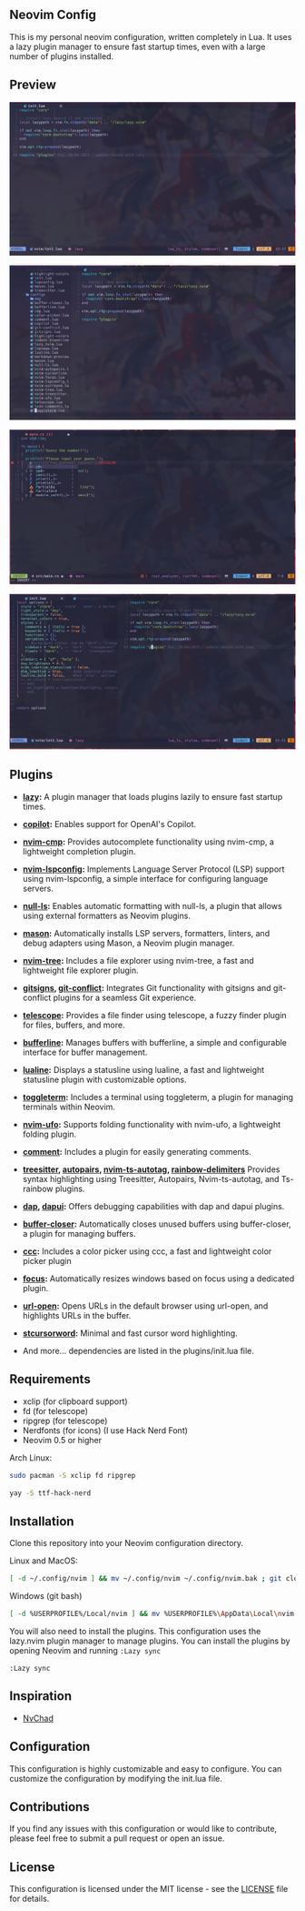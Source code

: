 ## Neovim Config

This is my personal neovim configuration, written completely in Lua. It uses a lazy plugin manager to ensure fast startup times, even with a large number of plugins installed.

## Preview

![preview1](./docs/readme/preview1.png)

![preview2](./docs/readme/preview2.png)

![preview3](./docs/readme/preview3.png)

![preview4](./docs/readme/preview4.png)

## Plugins

- **[lazy](https://github.com/folke/lazy.nvim):** A plugin manager that loads plugins lazily to ensure fast startup times.

- **[copilot](https://github.com/zbirenbaum/copilot.lua):** Enables support for OpenAI's Copilot.

- **[nvim-cmp](https://github.com/hrsh7th/nvim-cmp):** Provides autocomplete functionality using nvim-cmp, a lightweight completion plugin.

- **[nvim-lspconfig](https://github.com/neovim/nvim-lspconfig):** Implements Language Server Protocol (LSP) support using nvim-lspconfig, a simple interface for configuring language servers.

- **[null-ls](https://github.com/jose-elias-alvarez/null-ls.nvim):** Enables automatic formatting with null-ls, a plugin that allows using external formatters as Neovim plugins.

- **[mason](https://github.com/williamboman/mason.nvim):** Automatically installs LSP servers, formatters, linters, and debug adapters using Mason, a Neovim plugin manager.

- **[nvim-tree](https://github.com/nvim-tree/nvim-tree.lua):** Includes a file explorer using nvim-tree, a fast and lightweight file explorer plugin.

- **[gitsigns](https://github.com/lewis6991/gitsigns.nvim), [git-conflict](https://github.com/akinsho/git-conflict.nvim):** Integrates Git functionality with gitsigns and git-conflict plugins for a seamless Git experience.

- **[telescope](https://github.com/nvim-telescope/telescope.nvim):** Provides a file finder using telescope, a fuzzy finder plugin for files, buffers, and more.

- **[bufferline](https://github.com/akinsho/bufferline.nvim):** Manages buffers with bufferline, a simple and configurable interface for buffer management.

- **[lualine](https://github.com/nvim-lualine/lualine.nvim):** Displays a statusline using lualine, a fast and lightweight statusline plugin with customizable options.

- **[toggleterm](https://github.com/akinsho/toggleterm.nvim):** Includes a terminal using toggleterm, a plugin for managing terminals within Neovim.

- **[nvim-ufo](https://github.com/kevinhwang91/nvim-ufo):** Supports folding functionality with nvim-ufo, a lightweight folding plugin.

- **[comment](https://github.com/numToStr/Comment.nvim):** Includes a plugin for easily generating comments.

- **[treesitter](https://github.com/nvim-treesitter/nvim-treesitter),
  [autopairs](https://github.com/windwp/nvim-autopairs),
  [nvim-ts-autotag](https://github.com/windwp/nvim-ts-autotag),
  [rainbow-delimiters](https://github.com/HiPhish/rainbow-delimiters.nvim)**
  Provides syntax highlighting using Treesitter, Autopairs, Nvim-ts-autotag, and Ts-rainbow plugins.

- **[dap](https://github.com/mfussenegger/nvim-dap), [dapui](https://github.com/rcarriga/nvim-dap-ui):**
  Offers debugging capabilities with dap and dapui plugins.

- **[buffer-closer](https://github.com/sontungexpt/buffer-closer):** Automatically closes unused buffers using buffer-closer, a plugin for managing buffers.

- **[ccc](https://github.com/uga-rosa/ccc.nvim):** Includes a color picker using ccc, a fast and lightweight color picker plugin

- **[focus](https://github.com/sontungexpt/focus.nvim):** Automatically resizes windows based on focus using a dedicated plugin.

- **[url-open](https://github.com/sontungexpt/url-open):** Opens URLs in the default browser using url-open, and highlights URLs in the buffer.

- **[stcursorword](https://github.com/sontungexpt/stcursorword):** Minimal and fast cursor word highlighting.

- And more... dependencies are listed in the plugins/init.lua file.

## Requirements

- xclip (for clipboard support)
- fd (for telescope)
- ripgrep (for telescope)
- Nerdfonts (for icons) (I use Hack Nerd Font)
- Neovim 0.5 or higher

Arch Linux:

```bash
sudo pacman -S xclip fd ripgrep
```

```bash
yay -S ttf-hack-nerd
```

## Installation

Clone this repository into your Neovim configuration directory.

Linux and MacOS:

```bash
[ -d ~/.config/nvim ] && mv ~/.config/nvim ~/.config/nvim.bak ; git clone https://github.com/sontungexpt/neovim-config.git ~/.config/nvim --depth 1
```

Windows (git bash)

```bash
[ -d %USERPROFILE%/Local/nvim ] && mv %USERPROFILE%\AppData\Local\nvim %USERPROFILE%\AppData\Local\nvim.bak ; git clone https://github.com/sontungexpt/neovim-config.git %USERPROFILE%\AppData\Local\nvim --depth 1
```

You will also need to install the plugins. This configuration uses the lazy.nvim plugin manager to manage plugins. You can install the plugins by opening Neovim and running `:Lazy sync`

```vim
:Lazy sync
```

## Inspiration

- [NvChad](https://github.com/NvChad/NvChad)

## Configuration

This configuration is highly customizable and easy to configure. You can customize the configuration by modifying the init.lua file.

## Contributions

If you find any issues with this configuration or would like to contribute, please feel free to submit a pull request or open an issue.

## License

This configuration is licensed under the MIT license - see the [LICENSE](LICENSE) file for details.
